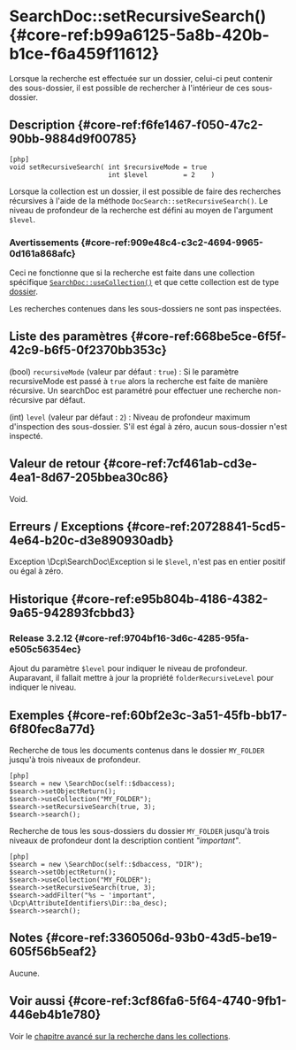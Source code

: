 # SearchDoc::setRecursiveSearch() {#core-ref:b99a6125-5a8b-420b-b1ce-f6a459f11612}

<div class="short-description">
Lorsque la recherche est effectuée sur un dossier, celui-ci peut contenir des
 sous-dossier, il est possible de rechercher à l'intérieur de ces sous-dossier.
</div>


## Description {#core-ref:f6fe1467-f050-47c2-90bb-9884d9f00785}

    [php]
    void setRecursiveSearch( int $recursiveMode = true 
                             int $level         = 2    )

Lorsque la collection est un dossier, il est possible de faire des recherches
récursives à l'aide de la méthode `DocSearch::setRecursiveSearch()`. Le niveau
de profondeur de la recherche est  défini au moyen de l'argument `$level`.

### Avertissements {#core-ref:909e48c4-c3c2-4694-9965-0d161a868afc}

Ceci ne fonctionne que si la recherche est faite dans une collection spécifique
[`SearchDoc::useCollection()`][useCollection] et que cette collection est de 
type [dossier][dir]. 

Les recherches contenues dans les sous-dossiers ne sont pas inspectées.

## Liste des paramètres {#core-ref:668be5ce-6f5f-42c9-b6f5-0f2370bb353c}

(bool) `recursiveMode` (valeur par défaut : `true`)
:   Si le paramètre recursiveMode est passé à `true` alors la recherche est
    faite de manière récursive. Un searchDoc est paramétré pour effectuer une
    recherche non-récursive par défaut.
    
(int) `level` (valeur par défaut : `2`)
:   Niveau de profondeur maximum d'inspection des sous-dossier. S'il est égal
    à zéro, aucun sous-dossier n'est inspecté.

## Valeur de retour {#core-ref:7cf461ab-cd3e-4ea1-8d67-205bbea30c86}

Void.

## Erreurs / Exceptions {#core-ref:20728841-5cd5-4e64-b20c-d3e890930adb}

Exception \Dcp\SearchDoc\Exception si le `$level`, n'est pas en entier positif
ou égal à zéro.

## Historique {#core-ref:e95b804b-4186-4382-9a65-942893fcbbd3}

### Release 3.2.12 {#core-ref:9704bf16-3d6c-4285-95fa-e505c56354ec}

Ajout du paramètre `$level` pour indiquer le niveau de profondeur. Auparavant,
il fallait mettre à jour la propriété `folderRecursiveLevel` pour indiquer le
niveau.

## Exemples {#core-ref:60bf2e3c-3a51-45fb-bb17-6f80fec8a77d}

Recherche de tous les documents contenus dans le dossier `MY_FOLDER` jusqu'à
trois niveaux de profondeur.

    [php]
    $search = new \SearchDoc(self::$dbaccess);
    $search->setObjectReturn();
    $search->useCollection("MY_FOLDER");
    $search->setRecursiveSearch(true, 3);
    $search->search();

Recherche de tous les sous-dossiers du dossier `MY_FOLDER` jusqu'à
trois niveaux de profondeur dont la description contient _"important"_.

    [php]
    $search = new \SearchDoc(self::$dbaccess, "DIR");
    $search->setObjectReturn();
    $search->useCollection("MY_FOLDER");
    $search->setRecursiveSearch(true, 3);
    $search->addFilter("%s ~ 'important", \Dcp\AttributeIdentifiers\Dir::ba_desc);
    $search->search();

## Notes {#core-ref:3360506d-93b0-43d5-be19-605f56b5eaf2}

Aucune.

## Voir aussi {#core-ref:3cf86fa6-5f64-4740-9fb1-446eb4b1e780}

Voir le [chapitre avancé sur la recherche dans les
collections][advancedCollection].

<!-- links -->

[useCollection]:        #core-ref:881c9fcb-81c2-45af-b89f-70be3a7f24b7
[dir]:                  #core-ref:977910df-1dc1-4def-9e0b-fb938f5d849f
[advancedCollection]:   #core-ref:7f084be4-ceb8-464d-81e4-8902da361aff